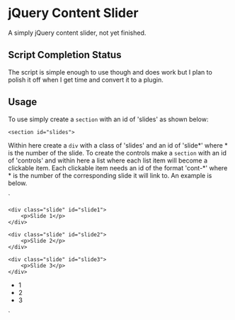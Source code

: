 # jQuery Content Slider

A simply jQuery content slider, not yet finished. 

## Script Completion Status

The script is simple enough to use though and does work but I plan to polish it off when I get time and convert it to a plugin.  

## Usage

To use simply create a `section` with an id of 'slides' as shown below:

`<section id="slides">`

Within here create a `div` with a class of 'slides' and an id of 'slide*' where * is the number of the slide.  To create the controls make a `section` with an id of 'controls' and within here a list where each list item will become a clickable item.  Each clickable item needs an id of the format 'cont-*' where * is the number of the corresponding slide it will link to.  An example is below. 

`
<section id="slides">
	
	<div class="slide" id="slide1">
		<p>Slide 1</p>
	</div>
	
	<div class="slide" id="slide2">
		<p>Slide 2</p>
	</div>
	
	<div class="slide" id="slide3">
		<p>Slide 3</p>
	</div>
	
</section>

<section id="controls">
	<ul>
		<li id="cont-1">1</li>
		<li id="cont-2">2</li>
		<li id="cont-3">3</li>
	</ul>
</section>
`